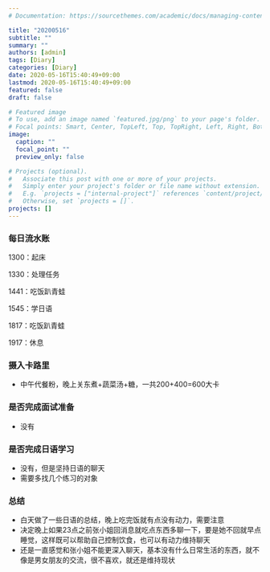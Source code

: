 ```yaml
---
# Documentation: https://sourcethemes.com/academic/docs/managing-content/

title: "20200516"
subtitle: ""
summary: ""
authors: [admin]
tags: [Diary]
categories: [Diary]
date: 2020-05-16T15:40:49+09:00
lastmod: 2020-05-16T15:40:49+09:00
featured: false
draft: false

# Featured image
# To use, add an image named `featured.jpg/png` to your page's folder.
# Focal points: Smart, Center, TopLeft, Top, TopRight, Left, Right, BottomLeft, Bottom, BottomRight.
image:
  caption: ""
  focal_point: ""
  preview_only: false

# Projects (optional).
#   Associate this post with one or more of your projects.
#   Simply enter your project's folder or file name without extension.
#   E.g. `projects = ["internal-project"]` references `content/project/deep-learning/index.md`.
#   Otherwise, set `projects = []`.
projects: []
---
```


### 每日流水账

1300：起床

1330：处理任务

1441：吃饭趴青蛙

1545：学日语

1817：吃饭趴青蛙

1917：休息

### 摄入卡路里

- 中午代餐粉，晚上关东煮+蔬菜汤+糖，一共200+400=600大卡

### 是否完成面试准备

- 没有

### 是否完成日语学习

- 没有，但是坚持日语的聊天
- 需要多找几个练习的对象

### 总结

- 白天做了一些日语的总结，晚上吃完饭就有点没有动力，需要注意
- 决定晚上如果23点之前张小姐回消息就吃点东西多聊一下，要是她不回就早点睡觉，这样既可以帮助自己控制饮食，也可以有动力维持聊天
- 还是一直感觉和张小姐不能更深入聊天，基本没有什么日常生活的东西，就不像是男女朋友的交流，很不喜欢，就还是维持现状

